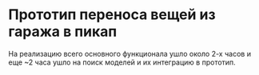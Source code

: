 # Прототип переноса вещей из гаража в пикап

На реализацию всего основного функционала ушло около 2-х часов и еще ~2 часа ушло на поиск моделей и их интеграцию в прототип.
